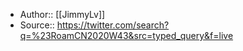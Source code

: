 - Author:: [[JimmyLv]]
- Source:: https://twitter.com/search?q=%23RoamCN2020W43&src=typed_query&f=live
